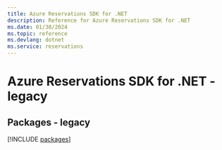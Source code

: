 ```yaml
---
title: Azure Reservations SDK for .NET
description: Reference for Azure Reservations SDK for .NET
ms.date: 01/30/2024
ms.topic: reference
ms.devlang: dotnet
ms.service: reservations
---
```

# Azure Reservations SDK for .NET - legacy
## Packages - legacy
[!INCLUDE [packages](reservations-index.md)]